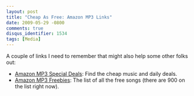 ```yaml
---
layout: post
title: "Cheap As Free: Amazon MP3 Links"
date: 2009-05-29 -0800
comments: true
disqus_identifier: 1534
tags: [Media]
---
```

A couple of links I need to remember that might also help some other
folks out:

-   [Amazon MP3 Special
    Deals](http://www.amazon.com/MP3-Deals/b/?ie=UTF8&node=678551011&tag=mhsvortex):
    Find the cheap music and daily deals.
-   [Amazon MP3
    Freebies](http://www.amazon.com/gp/redirect.html?ie=UTF8&location=http%3A%2F%2Fwww.amazon.com%2FFree-Songs-Music%2Fb%3Fie%3DUTF8%26node%3D334897011&tag=mhsvortex&linkCode=ur2&camp=1789&creative=390957):
    The list of all the free songs (there are 900 on the list right
    now).


